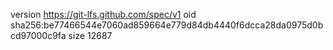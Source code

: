 version https://git-lfs.github.com/spec/v1
oid sha256:be77466544e7060ad859664e779d84db4440f6dcca28da0975d0bcd97000c9fa
size 12687
